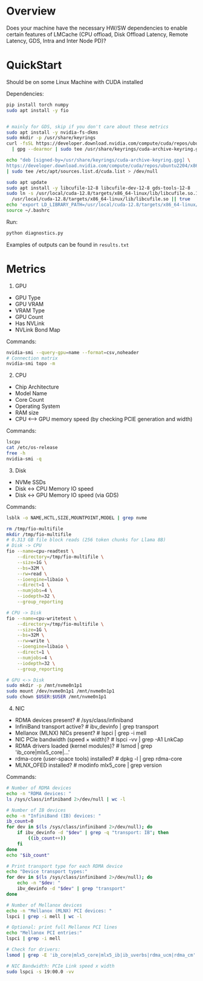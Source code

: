# Overview

Does your machine have the necessary HW/SW dependencies to enable certain features of LMCache (CPU offload, Disk Offload Latency, Remote Latency, GDS, Intra and Inter Node PD)? 

# QuickStart

Should be on some Linux Machine with CUDA installed

Dependencies:

```bash
pip install torch numpy
sudo apt install -y fio 


# mainly for GDS, skip if you don't care about these metrics
sudo apt install -y nvidia-fs-dkms 
sudo mkdir -p /usr/share/keyrings
curl -fsSL https://developer.download.nvidia.com/compute/cuda/repos/ubuntu2204/x86_64/3bf863cc.pub \
  | gpg --dearmor | sudo tee /usr/share/keyrings/cuda-archive-keyring.gpg > /dev/null

echo "deb [signed-by=/usr/share/keyrings/cuda-archive-keyring.gpg] \
https://developer.download.nvidia.com/compute/cuda/repos/ubuntu2204/x86_64/ /" \
| sudo tee /etc/apt/sources.list.d/cuda.list > /dev/null

sudo apt update
sudo apt install -y libcufile-12-8 libcufile-dev-12-8 gds-tools-12-8
sudo ln -s /usr/local/cuda-12.8/targets/x86_64-linux/lib/libcufile.so.1.13.1 \
  /usr/local/cuda-12.8/targets/x86_64-linux/lib/libcufile.so || true
echo 'export LD_LIBRARY_PATH=/usr/local/cuda-12.8/targets/x86_64-linux/lib:$LD_LIBRARY_PATH' >> ~/.bashrc
source ~/.bashrc
```

Run: 
```bash
python diagnostics.py
```

Examples of outputs can be found in `results.txt`

# Metrics

1. GPU
- GPU Type
- GPU VRAM
- VRAM Type
- GPU Count
- Has NVLink
- NVLink Bond Map

Commands:
```bash
nvidia-smi --query-gpu=name --format=csv,noheader
# Connection matrix
nvidia-smi topo -m
```

2. CPU
- Chip Architecture
- Model Name
- Core Count
- Operating System
- RAM size
- CPU <--> GPU memory speed (by checking PCIE generation and width)

Commands: 
```bash
lscpu
cat /etc/os-release
free -h
nvidia-smi -q
```

3. Disk
- NVMe SSDs
- Disk <-> CPU Memory IO speed
- Disk <-> GPU Memory IO speed (via GDS)

Commands: 
```bash
lsblk -o NAME,HCTL,SIZE,MOUNTPOINT,MODEL | grep nvme

rm /tmp/fio-multifile
mkdir /tmp/fio-multifile
# 0.313 GB file block reads (256 token chunks for Llama 8B)
# Disk -> CPU
fio --name=cpu-readtest \
    --directory=/tmp/fio-multifile \
    --size=1G \
    --bs=32M \
    --rw=read \
    --ioengine=libaio \
    --direct=1 \
    --numjobs=4 \
    --iodepth=32 \
    --group_reporting

# CPU -> Disk
fio --name=cpu-writetest \
    --directory=/tmp/fio-multifile \
    --size=1G \
    --bs=32M \
    --rw=write \
    --ioengine=libaio \
    --direct=1 \
    --numjobs=4 \
    --iodepth=32 \
    --group_reporting

# GPU <-> Disk
sudo mkdir -p /mnt/nvme0n1p1
sudo mount /dev/nvme0n1p1 /mnt/nvme0n1p1
sudo chown $USER:$USER /mnt/nvme0n1p1
```

4. NIC
- RDMA devices present?                    # /sys/class/infiniband
- InfiniBand transport active?            # ibv_devinfo | grep transport
- Mellanox (MLNX) NICs present?           # lspci | grep -i mell
- NIC PCIe bandwidth (speed × width)?     # lspci -vv | grep -A1 LnkCap
- RDMA drivers loaded (kernel modules)?   # lsmod | grep 'ib_core|mlx5_core|...'
- rdma-core (user-space tools) installed? # dpkg -l | grep rdma-core
- MLNX_OFED installed?                    # modinfo mlx5_core | grep version

Commands:
```bash
# Number of RDMA devices
echo -n "RDMA devices: "
ls /sys/class/infiniband 2>/dev/null | wc -l

# Number of IB devices
echo -n "InfiniBand (IB) devices: "
ib_count=0
for dev in $(ls /sys/class/infiniband 2>/dev/null); do
    if ibv_devinfo -d "$dev" | grep -q "transport: IB"; then
        ((ib_count++))
    fi
done
echo "$ib_count"

# Print transport type for each RDMA device
echo "Device transport types:"
for dev in $(ls /sys/class/infiniband 2>/dev/null); do
    echo -n "$dev: "
    ibv_devinfo -d "$dev" | grep "transport"
done

# Number of Mellanox devices
echo -n "Mellanox (MLNX) PCI devices: "
lspci | grep -i mell | wc -l

# Optional: print full Mellanox PCI lines
echo "Mellanox PCI entries:"
lspci | grep -i mell

# Check for drivers:
lsmod | grep -E 'ib_core|mlx5_core|mlx5_ib|ib_uverbs|rdma_ucm|rdma_cm'

# NIC Bandwidth: PCIe Link speed x width
sudo lspci -s 19:00.0 -vv
```